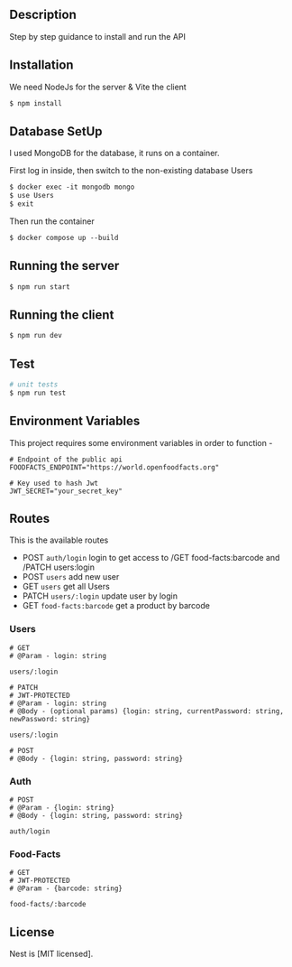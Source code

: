 ## Description
Step by step guidance to install and run the API 

## Installation
We need NodeJs for the server & Vite the client

```bash
$ npm install
```

## Database SetUp
I used MongoDB for the database, it runs on a container.

First log in inside, then switch to the non-existing database Users
```html
$ docker exec -it mongodb mongo
$ use Users
$ exit
```
Then run the container
```html
$ docker compose up --build
```

## Running the server
```html
$ npm run start
```

## Running the client
```html
$ npm run dev
```
## Test

```bash
# unit tests
$ npm run test
```

## Environment Variables
This project requires some environment variables in order to function -
```dotenv
# Endpoint of the public api
FOODFACTS_ENDPOINT="https://world.openfoodfacts.org"

# Key used to hash Jwt
JWT_SECRET="your_secret_key"
```

## Routes
This is the available routes
- POST    `auth/login`        login to get access to /GET food-facts:barcode and /PATCH users:login
- POST    `users`        add new user
- GET     `users`	            get all Users
- PATCH   `users/:login`         update user by login
- GET     `food-facts:barcode`	            get a product by barcode
### Users
```
# GET
# @Param - login: string

users/:login
```
```
# PATCH
# JWT-PROTECTED
# @Param - login: string
# @Body - (optional params) {login: string, currentPassword: string, newPassword: string}

users/:login

# POST
# @Body - {login: string, password: string}
```

### Auth

```
# POST
# @Param - {login: string}
# @Body - {login: string, password: string}

auth/login
```

### Food-Facts
```
# GET
# JWT-PROTECTED
# @Param - {barcode: string}

food-facts/:barcode
```


## License

Nest is [MIT licensed].
